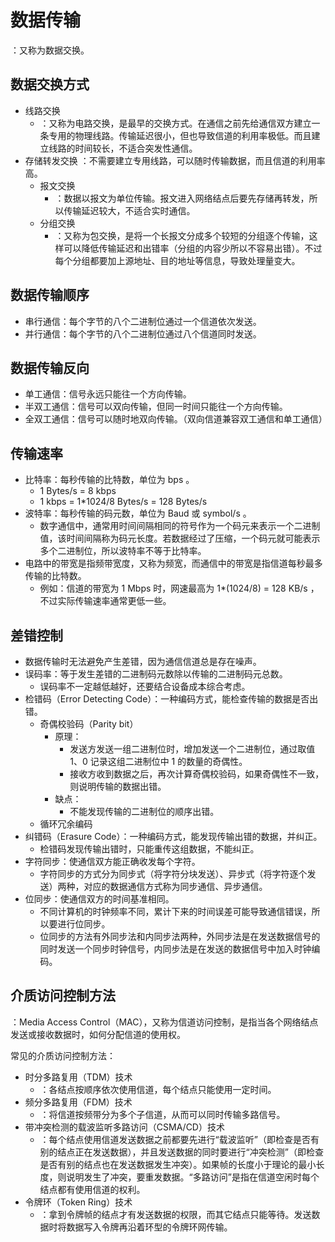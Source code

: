 # 数据传输

：又称为数据交换。

## 数据交换方式

- 线路交换
  - ：又称为电路交换，是最早的交换方式。在通信之前先给通信双方建立一条专用的物理线路。传输延迟很小，但也导致信道的利用率极低。而且建立线路的时间较长，不适合突发性通信。
- 存储转发交换 ：不需要建立专用线路，可以随时传输数据，而且信道的利用率高。
  - 报文交换
    - ：数据以报文为单位传输。报文进入网络结点后要先存储再转发，所以传输延迟较大，不适合实时通信。
  - 分组交换
    - ：又称为包交换，是将一个长报文分成多个较短的分组逐个传输，这样可以降低传输延迟和出错率（分组的内容少所以不容易出错）。不过每个分组都要加上源地址、目的地址等信息，导致处理量变大。

## 数据传输顺序

- 串行通信：每个字节的八个二进制位通过一个信道依次发送。
- 并行通信：每个字节的八个二进制位通过八个信道同时发送。

## 数据传输反向

- 单工通信：信号永远只能往一个方向传输。
- 半双工通信：信号可以双向传输，但同一时间只能往一个方向传输。
- 全双工通信：信号可以随时地双向传输。（双向信道兼容双工通信和单工通信）

## 传输速率

- 比特率：每秒传输的比特数，单位为 bps 。
  - 1 Bytes/s = 8 kbps
  - 1 kbps = 1*1024/8 Bytes/s = 128 Bytes/s
- 波特率：每秒传输的码元数，单位为 Baud 或 symbol/s 。
  - 数字通信中，通常用时间间隔相同的符号作为一个码元来表示一个二进制值，该时间间隔称为码元长度。若数据经过了压缩，一个码元就可能表示多个二进制位，所以波特率不等于比特率。
- 电路中的带宽是指频带宽度，又称为频宽，而通信中的带宽是指信道每秒最多传输的比特数。
  - 例如：信道的带宽为 1 Mbps 时，网速最高为 1*(1024/8) = 128 KB/s ，不过实际传输速率通常更低一些。

## 差错控制

- 数据传输时无法避免产生差错，因为通信信道总是存在噪声。
- 误码率：等于发生差错的二进制码元数除以传输的二进制码元总数。
  - 误码率不一定越低越好，还要结合设备成本综合考虑。
- 检错码（Error Detecting Code）：一种编码方式，能检查传输的数据是否出错。
  - 奇偶校验码（Parity bit）
    - 原理：
      - 发送方发送一组二进制位时，增加发送一个二进制位，通过取值 1、0 记录这组二进制位中 1 的数量的奇偶性。
      - 接收方收到数据之后，再次计算奇偶校验码，如果奇偶性不一致，则说明传输的数据出错。
    - 缺点：
      - 不能发现传输的二进制位的顺序出错。
  - 循环冗余编码
- 纠错码（Erasure Code）：一种编码方式，能发现传输出错的数据，并纠正。
  - 检错码发现传输出错时，只能重传这组数据，不能纠正。
- 字符同步：使通信双方能正确收发每个字符。
  - 字符同步的方式分为同步式（将字符分块发送）、异步式（将字符逐个发送）两种，对应的数据通信方式称为同步通信、异步通信。
- 位同步：使通信双方的时间基准相同。
  - 不同计算机的时钟频率不同，累计下来的时间误差可能导致通信错误，所以要进行位同步。
  - 位同步的方法有外同步法和内同步法两种，外同步法是在发送数据信号的同时发送一个同步时钟信号，内同步法是在发送的数据信号中加入时钟编码。

## 介质访问控制方法

：Media Access Control（MAC），又称为信道访问控制，是指当各个网络结点发送或接收数据时，如何分配信道的使用权。

常见的介质访问控制方法：
- 时分多路复用（TDM）技术
  - ：各结点按顺序依次使用信道，每个结点只能使用一定时间。
- 频分多路复用（FDM）技术
  - ：将信道按频带分为多个子信道，从而可以同时传输多路信号。
- 带冲突检测的载波监听多路访问（CSMA/CD）技术
  - ：每个结点使用信道发送数据之前都要先进行“载波监听”（即检查是否有别的结点正在发送数据），并且发送数据的同时要进行“冲突检测”（即检查是否有别的结点也在发送数据发生冲突）。如果帧的长度小于理论的最小长度，则说明发生了冲突，要重发数据。“多路访问”是指在信道空闲时每个结点都有使用信道的权利。
- 令牌环（Token Ring）技术
  - ：拿到令牌帧的结点才有发送数据的权限，而其它结点只能等待。发送数据时将数据写入令牌再沿着环型的令牌环网传输。
